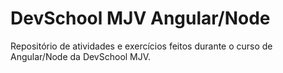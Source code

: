 # DevSchool MJV Angular/Node

<p>Repositório de atividades e exercícios feitos durante o curso de Angular/Node da DevSchool MJV.</p>
